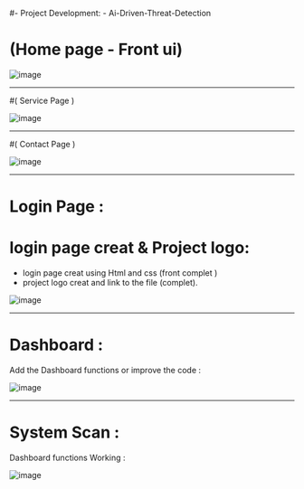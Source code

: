 #- Project Development: - Ai-Driven-Threat-Detection

# (Home page - Front ui) 

![image](https://github.com/user-attachments/assets/0ecbab47-7f49-4564-8ee5-503ec732ce39)


-----------------------------------------------------------------------------------------------------

#( Service Page )

![image](https://github.com/user-attachments/assets/25aa65d8-9b96-4741-aa33-be245e2c078b)



-----------------------------------------------------------------------------------------------------
#( Contact Page )

![image](https://github.com/user-attachments/assets/92356109-0c8d-4d85-8338-77a30935e41d)



-----------------------------------------------------------------------------------------------------
# Login Page :

# login page creat & Project logo:
- login page creat using Html and css (front complet )
- project logo creat and link to the file (complet).

![image](https://github.com/user-attachments/assets/2188230e-5fcd-4880-841d-b950bcf6638f)


-----------------------------------------------------------------------------------------------------

# Dashboard :
Add the Dashboard functions or improve the code :

![image](https://github.com/user-attachments/assets/be72a66c-b974-4550-a5a4-a0297132d593)

-----------------------------------------------------------------------------------------------------

# System Scan :
 Dashboard functions Working  :
 
![image](https://github.com/user-attachments/assets/d21baded-abe0-4a91-b006-5df38cad3e69)



